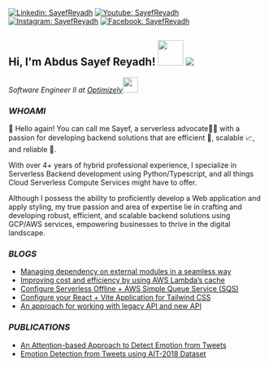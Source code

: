 [![Linkedin: SayefReyadh](https://img.shields.io/badge/-SayefReyadh-blue?style=flat-square&logo=Linkedin&logoColor=white&link=https://www.linkedin.com/in/SayefReyadh/)](https://www.linkedin.com/in/SayefReyadh/)
[![Youtube: SayefReyadh](https://img.shields.io/youtube/channel/subscribers/UCMrXkqBzR71QsTxuwIJalGg?label=Sayef%20Reyadh%20-%20Programming%20Made%20Simple&style=social)](https://youtube.com/sayefreyadh)
[![Instagram: SayefReyadh](https://img.shields.io/badge/-SayefReyadh-red?style=flat-square&logo=instagram&logoColor=white&link=https://instagram.com/SayefReyadh/)](https://instagram.com/SayefReyadh)
[![Facebook: SayefReyadh](https://img.shields.io/badge/-SayefReyadh-blue?style=flat-square&logo=Facebook&logoColor=white&link=https://www.facebook.com/A.SayefReyadh/)](https://www.facebook.com/A.SayefReyadh/)

<h2>Hi, I'm Abdus Sayef Reyadh! <img src="https://media.giphy.com/media/mGcNjsfWAjY5AEZNw6/giphy.gif" width="50"> <img id="preview" src="https://komarev.com/ghpvc/?username=sayefreyadh&color=red"></h2>
<p><em>Software Engineer II at <a href="https://optimizely.com/">Optimizely</a><img src="https://media.giphy.com/media/WUlplcMpOCEmTGBtBW/giphy.gif" width="30"> 
</em></p>

### _WHOAMI_

👋 Hello again! You can call me Sayef, a serverless advocate🦸‍♂️ with a passion for developing backend solutions that are efficient 💪, scalable 📈, and reliable 🤝. 

With over 4+ years of hybrid professional experience, I specialize in Serverless Backend development using Python/Typescript, and all things Cloud Serverless Compute Services might have to offer.

Although I possess the ability to proficiently develop a Web application and apply styling, my true passion and area of expertise lie in crafting and developing robust, efficient, and scalable backend solutions using GCP/AWS services, empowering businesses to thrive in the digital landscape.

### _BLOGS_

- [Managing dependency on external modules in a seamless way](https://craftsmenltd.com/blog/2022/09/06/managing-dependency-on-external-modules-in-a-seamless-way/)
- [Improving cost and efficiency by using AWS Lambda’s cache](https://craftsmenltd.com/blog/2022/07/15/improving-cost-and-efficiency-by-using-aws-lambda-cache/)
- [Configure Serverless Offline + AWS Simple Queue Service (SQS)](https://craftsmenltd.com/blog/2022/10/17/configure-serverless-offline-aws-sqs/)
- [Configure your React + Vite Application for Tailwind CSS](https://craftsmenltd.com/blog/2022/07/18/configure-your-react-vite-application-for-tailwind-css/)
- [An approach for working with legacy API and new API](https://craftsmenltd.com/blog/2022/06/14/an-approach-for-working-with-legacy-api-and-new-api/)

### _PUBLICATIONS_

- [An Attention-based Approach to Detect Emotion from Tweets](https://ieeexplore.ieee.org/document/9274600)
- [Emotion Detection from Tweets using AIT-2018 Dataset](https://ieeexplore.ieee.org/abstract/document/8975433)
